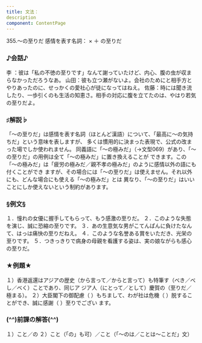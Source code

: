 ```yaml
---
title: 文法：
description
component: ContentPage
---
```



355.～の至りだ
感情を表す名詞： × ＋ の至りだ
### ♪会話♪
李 ：彼は「私の不徳の至りです」なんて謝っていたけど、内心、腹の虫が収まらなかっただろうなあ。 山田：彼も立つ瀬がないよ。会社のためにと相手方とやりあったのに、せっかくの愛社心が徒になってはねえ。 佐藤：時には聞き流したり、一歩引くのも生活の知恵さ。相手の対応に腹を立てたのは、やはり若気の至りだよ。
### ♯解説♭
「～の至りだ」は感情を表す名詞（ほとんど漢語）について、「最高に～の気持ちだ」という意味を表しますが、 多くは慣用的に決まった表現で、公式の改まった場でしか使われません。
同義語に「～の極みだ」（→文型069）があり、「～の至りだ」の用例は全て「～の極みだ」に置き換えることが できます。この「～の極みだ」は「疲労の極みだ／親不孝の極みだ」のように感情以外の語にも付くことができ ますが、その場合には「～の至りだ」は使えません。それ以外にも、どんな場合にも使える「～の極みだ」とは 異なり、「～の至りだ」はいいことにしか使えないという制約があります。
### §例文§
１．憧れの女優に握手してもらって、もう感激の至りだ。
２．このような失態を演じ、誠に恐縮の至りです。
３．あの生意気な男がこてんぱんに負けたなんて、はっは痛快の至りだねえ。
４．このような名誉ある賞をいただき、光栄の至りです。
５．つきっきりで病身の母親を看護する姿は、実の娘ながらも感心の至りだ。
### ★例題★
１）香港返還はアジアの歴史（から言って／からと言って）も特筆す（べき／べし／べく）ことであり、同じア ジア人（にとって／として）慶賀の（至りだ／極まる）。
２）大臣閣下の御配慮（ ）もちまして、わが社は危機（ ）脱することができ、誠に感謝（ ）至りでござい ます。
### (^^)前課の解答(^^)
１）こと／の
２）こと（「の」も可）／こと（「～のは／ことは～ことだ」文）
